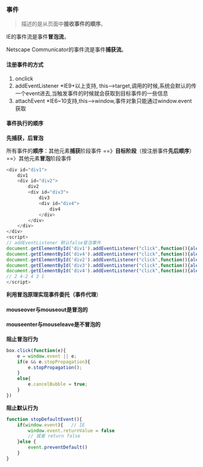 ### 事件

> 描述的是从页面中**接收事件的顺序**。

IE的事件流是事件**冒泡流**，

Netscape Communicator的事件流是事件**捕获流**。

#### 注册事件的方式

1. onclick
2. addEventListener \*IE9+以上支持, this--&gt;target,调用的时候,系统会默认的传一个event进去,当触发事件的时候就会获取到目标事件的一些信息
3. attachEvent \*IE6~10支持,this--&gt;window,事件对象只能通过window.event获取

#### 事件执行的顺序

**先捕获，后冒泡**

所有事件的**顺序**：其他元素**捕获**阶段事件 ==》**目标阶段**（按注册事件**先后顺序**）==〉其他元素**冒泡**阶段事件

```js
<div id="div1">
    div1
    <div id="div2">
        div2
        <div id="div3">
            div3
            <div id="div4">
                div4
            </div>
        </div>
    </div>
</div>
<script>
// addEventListener 默认false冒泡事件
document.getElementById('div1').addEventListener("click",function(){alert("1");},false);
document.getElementById('div4').addEventListener("click",function(){alert("4-2");},false);
document.getElementById('div2').addEventListener("click",function(){alert("2");},true);
document.getElementById('div3').addEventListener("click",function(){alert("3");},false);
document.getElementById('div4').addEventListener("click",function(){alert("4");},true);
// 2 4-2 4 3 1
</script>
```

**利用冒泡原理实现事件委托（事件代理**）

#### mouseover与mouseout是冒泡的

#### mouseenter与mouseleave是不冒泡的

**阻止冒泡行为**

```js
box.click(function(e){
    e = window.event || e;
    if(e && e.stopPropagation){     
        e.stopPropagation();
    }
    else{    
        e.cancelBubble = true;
    }
})
```

**阻止默认行为**

```js
function stopDefaultEvent(){
    if(window.event){   // IE
        window.event.returnValue = false
        // 或者 return false
    }else {
        event.preventDefault()
    }
}
```



